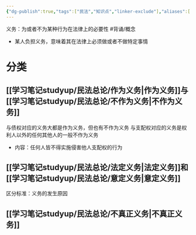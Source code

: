 ```yaml
---
{"dg-publish":true,"tags":["民法","知识点","linker-exclude"],"aliases":["义务","民法义务"],"permalink":"/学习笔记studyup/民法总论/民事义务/","dgPassFrontmatter":true,"created":"2024-07-16T09:44:59.631+08:00","updated":"2024-11-11T15:19:34.068+08:00"}
---
```


义务：为或者不为某种行为在法律上的必要性 #背诵/概念 
- 某人负担义务，意味着其在法律上必须做或者不做特定事情
# 分类 
## [[学习笔记studyup/民法总论/作为义务\|作为义务]]与[[学习笔记studyup/民法总论/不作为义务\|不作为义务]]
与债权对应的义务大都是作为义务，但也有不作为义务
与支配权对应的义务是权利人以外的任何其他人的一般不作为义务
- 内容：任何人皆不得实施侵害他人支配权的行为
## [[学习笔记studyup/民法总论/法定义务\|法定义务]]和[[学习笔记studyup/民法总论/意定义务\|意定义务]]
区分标准：义务的发生原因
## [[学习笔记studyup/民法总论/不真正义务\|不真正义务]]
